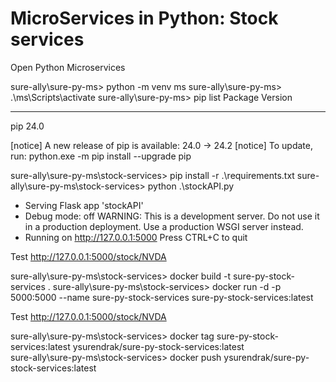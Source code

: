 # MicroServices in Python: Stock services
Open Python Microservices

sure-ally\sure-py-ms> python -m venv ms
sure-ally\sure-py-ms> .\ms\Scripts\activate
sure-ally\sure-py-ms> pip list
Package Version
------- -------
pip     24.0

[notice] A new release of pip is available: 24.0 -> 24.2
[notice] To update, run: python.exe -m pip install --upgrade pip

sure-ally\sure-py-ms\stock-services> pip install -r .\requirements.txt
sure-ally\sure-py-ms\stock-services> python .\stockAPI.py        
 * Serving Flask app 'stockAPI'
 * Debug mode: off
WARNING: This is a development server. Do not use it in a production deployment. Use a production WSGI server instead.
 * Running on http://127.0.0.1:5000
Press CTRL+C to quit


Test http://127.0.0.1:5000/stock/NVDA

sure-ally\sure-py-ms\stock-services> docker build -t sure-py-stock-services .
sure-ally\sure-py-ms\stock-services> docker run -d -p 5000:5000 --name sure-py-stock-services sure-py-stock-services:latest

Test http://127.0.0.1:5000/stock/NVDA

sure-ally\sure-py-ms\stock-services> docker tag sure-py-stock-services:latest ysurendrak/sure-py-stock-services:latest  
sure-ally\sure-py-ms\stock-services> docker push ysurendrak/sure-py-stock-services:latest    
